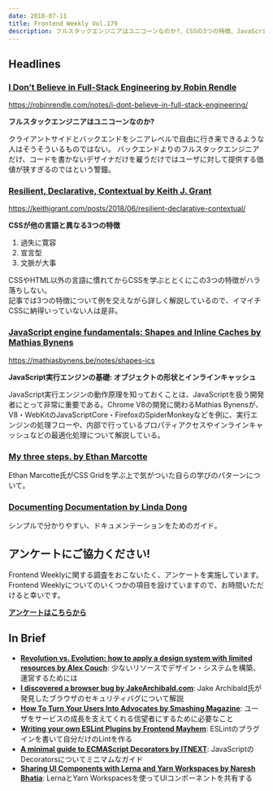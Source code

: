 ```yaml
---
date: 2018-07-11
title: Frontend Weekly Vol.179
description: フルスタックエンジニアはユニコーンなのか?、CSSの3つの特徴、JavaScript実行エンジンの基礎、ほか計11リンク
---
```


## Headlines

### [I Don’t Believe in Full-Stack Engineering by Robin Rendle](https://robinrendle.com/notes/i-dont-believe-in-full-stack-engineering/)

https://robinrendle.com/notes/i-dont-believe-in-full-stack-engineering/

**フルスタックエンジニアはユニコーンなのか?**

クライアントサイドとバックエンドをシニアレベルで自由に行き来できるような人はそうそういるものではない。
バックエンドよりのフルスタックエンジニアだけ、コードを書かないデザイナだけを雇うだけではユーザに対して提供する価値が狭すぎるのではという警鐘。

### [Resilient, Declarative, Contextual by Keith J. Grant](https://keithjgrant.com/posts/2018/06/resilient-declarative-contextual/)

https://keithjgrant.com/posts/2018/06/resilient-declarative-contextual/

**CSSが他の言語と異なる3つの特徴**

1. 過失に寛容
2. 宣言型
3. 文脈が大事

CSSやHTML以外の言語に慣れてからCSSを学ぶととくにこの3つの特徴がハラ落ちしない。  
記事では3つの特徴について例を交えながら詳しく解説しているので、イマイチCSSに納得いっていない人は是非。

### [JavaScript engine fundamentals: Shapes and Inline Caches by Mathias Bynens](https://mathiasbynens.be/notes/shapes-ics)

https://mathiasbynens.be/notes/shapes-ics

**JavaScript実行エンジンの基礎: オブジェクトの形状とインラインキャッシュ**

JavaScript実行エンジンの動作原理を知っておくことは、JavaScriptを扱う開発者にとって非常に重要である。Chrome V8の開発に関わるMathias Bynensが、V8・WebKitのJavaScriptCore・FirefoxのSpiderMonkeyなどを例に、実行エンジンの処理フローや、内部で行っているプロパティアクセスやインラインキャッシュなどの最適化処理について解説している。

### [My three steps. by Ethan Marcotte](https://ethanmarcotte.com/wrote/my-three-steps/)

Ethan Marcotte氏がCSS Gridを学ぶ上で気がついた自らの学びのパターンについて。

### [Documenting Documentation by Linda Dong](https://medium.com/@lindadong/documenting-documentation-99c06750619)

シンプルで分かりやすい、ドキュメンテーションをためのガイド。

## アンケートにご協力ください!

Frontend Weeklyに関する調査をおこないたく、アンケートを実施しています。Frontend Weeklyについてのいくつかの項目を設けていますので、お時間いただけると幸いです。

**[アンケートはこちらから](https://docs.google.com/forms/d/e/1FAIpQLSdanFCMkLg5NAsTPW96tx3sIHGjtRq3Xh9A3BdfEbTFAUmtgQ/viewform)**

## In Brief

- [**Revolution vs. Evolution: how to apply a design system with limited resources by Alex Couch**](https://medium.com/alex-couch-s-portfolio/revolution-vs-evolution-redesigning-a-product-with-limited-resources-3642e88f2dd3): 少ないリソースでデザイン・システムを構築、運営するためには
- [**I discovered a browser bug by JakeArchibald.com**](https://jakearchibald.com/2018/i-discovered-a-browser-bug/): Jake Archibald氏が発見したブラウザのセキュリティバグについて解説
- [**How To Turn Your Users Into Advocates by Smashing Magazine**](https://www.smashingmagazine.com/2018/06/how-to-turn-your-users-into-advocates/): ユーザをサービスの成長を支えてくれる信望者にするために必要なこと
- [**Writing your own ESLint Plugins by Frontend Mayhem**](https://frontendmayhem.com/writing-your-own-eslint-plugins/): ESLintのプラグインを書いて自分だけのLintを作る
- [**A minimal guide to ECMAScript Decorators by ITNEXT**](https://itnext.io/a-minimal-guide-to-ecmascript-decorators-55b70338215e): JavaScriptのDecoratorsについてミニマムなガイド
- [**Sharing UI Components with Lerna and Yarn Workspaces by Naresh Bhatia**](https://medium.com/@NareshBhatia/sharing-ui-components-with-lerna-and-yarn-workspaces-be1ebca06efe): LernaとYarn Workspacesを使ってUIコンポーネントを共有する
